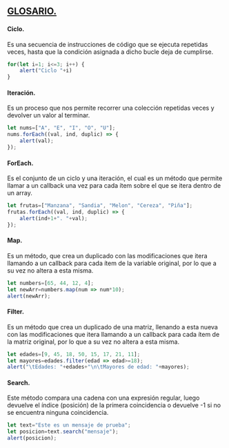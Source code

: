## **<u>GLOSARIO.</u>**

#### **Ciclo.**

Es una secuencia de instrucciones de código que se ejecuta repetidas veces, hasta que la condición asignada a dicho bucle deja de cumplirse.

```js
for(let i=1; i<=3; i++) {
    alert("Ciclo "+i)
}
```

#### **Iteración.**

Es un proceso que nos permite recorrer una colección repetidas veces y devolver un valor al terminar.

```js
let nums=["A", "E", "I", "O", "U"];
nums.forEach((val, ind, duplic) => {
    alert(val);
});
```

#### **ForEach.**

Es el conjunto de un ciclo y una iteración, el cual es un método que permite llamar a un callback una vez para cada ítem sobre el que se itera dentro de un array.

```js
let frutas=["Manzana", "Sandia", "Melon", "Cereza", "Piña"];
frutas.forEach((val, ind, duplic) => {
    alert(ind+1+". "+val);
});
```

#### **Map.**

Es un método, que crea un duplicado con las modificaciones que itera llamando a un callback para cada ítem de la variable original, por lo que a su vez no altera a esta misma.

```js
let numbers=[65, 44, 12, 4];
let newArr=numbers.map(num => num*10);
alert(newArr);
```

#### **Filter.**

Es un método que crea un duplicado de una matriz, llenando a esta nueva con las modificaciones que itera llamando a un callback para cada ítem de la matriz original, por lo que a su vez no altera a esta misma.

```js
let edades=[9, 45, 18, 50, 15, 17, 21, 11];
let mayores=edades.filter(edad => edad>=18);
alert("\tEdades: "+edades+"\n\tMayores de edad: "+mayores);
```

#### **Search.**

Este método compara una cadena con una expresión regular, luego devuelve el índice (posición) de la primera coincidencia o devuelve -1 si no se encuentra ninguna coincidencia.

```js
let text="Este es un mensaje de prueba";
let posicion=text.search("mensaje");
alert(posicion);
```

